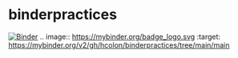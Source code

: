 # binderpractices

[![Binder](https://mybinder.org/badge_logo.svg)](https://mybinder.org/v2/gh/hcolon/binderpractices/tree/main/main)
.. image:: https://mybinder.org/badge_logo.svg
 :target: https://mybinder.org/v2/gh/hcolon/binderpractices/tree/main/main
